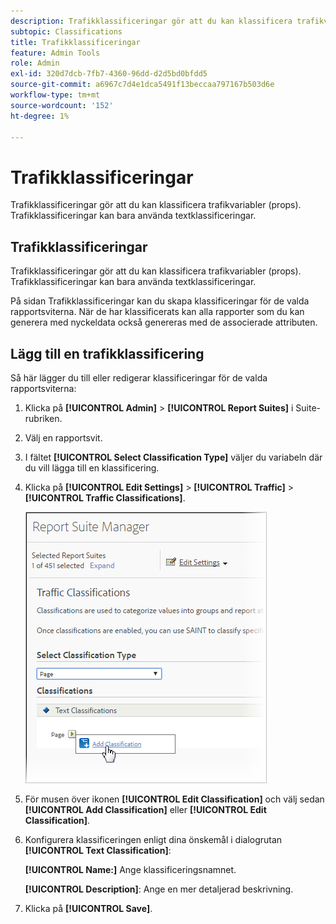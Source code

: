 ```yaml
---
description: Trafikklassificeringar gör att du kan klassificera trafikvariabler (props). Trafikklassificeringar kan bara använda textklassificeringar.
subtopic: Classifications
title: Trafikklassificeringar
feature: Admin Tools
role: Admin
exl-id: 320d7dcb-7fb7-4360-96dd-d2d5bd0bfdd5
source-git-commit: a6967c7d4e1dca5491f13beccaa797167b503d6e
workflow-type: tm+mt
source-wordcount: '152'
ht-degree: 1%

---
```


# Trafikklassificeringar

Trafikklassificeringar gör att du kan klassificera trafikvariabler (props). Trafikklassificeringar kan bara använda textklassificeringar.

## Trafikklassificeringar

Trafikklassificeringar gör att du kan klassificera trafikvariabler (props). Trafikklassificeringar kan bara använda textklassificeringar.

På sidan Trafikklassificeringar kan du skapa klassificeringar för de valda rapportsviterna. När de har klassificerats kan alla rapporter som du kan generera med nyckeldata också genereras med de associerade attributen.

## Lägg till en trafikklassificering

Så här lägger du till eller redigerar klassificeringar för de valda rapportsviterna:

1. Klicka på **[!UICONTROL Admin]** > **[!UICONTROL Report Suites]** i Suite-rubriken.
1. Välj en rapportsvit.
1. I fältet **[!UICONTROL Select Classification Type]** väljer du variabeln där du vill lägga till en klassificering.
1. Klicka på **[!UICONTROL Edit Settings]** > **[!UICONTROL Traffic]** > **[!UICONTROL Traffic Classifications]**.

   ![Steginformation](/help/admin/tools/assets/traffic-classification.png)

1. För musen över ikonen **[!UICONTROL Edit Classification]** och välj sedan **[!UICONTROL Add Classification]** eller **[!UICONTROL Edit Classification]**.
1. Konfigurera klassificeringen enligt dina önskemål i dialogrutan **[!UICONTROL Text Classification]**:

   **[!UICONTROL Name:]** Ange klassificeringsnamnet.

   **[!UICONTROL Description]**: Ange en mer detaljerad beskrivning.
1. Klicka på **[!UICONTROL Save]**.
